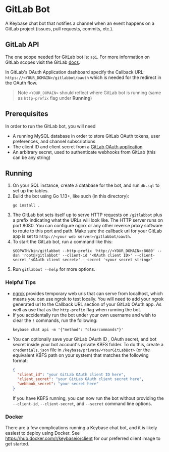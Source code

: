 # GitLab Bot

A Keybase chat bot that notifies a channel when an event happens on a GitLab project (issues, pull requests, commits, etc.).

## GitLab API

The one scope needed for GitLab bot is: `api`. For more information on GitLab scopes visit the GitLab
[docs](https://docs.gitlab.com/ee/user/profile/personal_access_tokens.html#limiting-scopes-of-a-personal-access-token).

In GitLab's OAuth Application dashboard specify the Callback URL: `https://<YOUR_DOMAIN>/gitlabbot/oauth`
which is needed for the redirect in the OAuth flow.

> Note `<YOUR_DOMAIN>` should reflect where GitLab bot is running (same as `http-prefix` flag under **Running**)

## Prerequisites

In order to run the GitLab bot, you will need

- A running MySQL database in order to store GitLab OAuth tokens, user preferences, and channel subscriptions
- The client ID and client secret from a [GitLab OAuth application](https://docs.gitlab.com/ee/integration/oauth_provider.html)
- An arbitrary secret, used to authenticate webhooks from GitLab (this can be any string)

## Running

1. On your SQL instance, create a database for the bot, and run `db.sql` to set up the tables.
2. Build the bot using Go 1.13+, like such (in this directory):
   ```
   go install .
   ```
3. The GitLab bot sets itself up to serve HTTP requests on `/gitlabbot` plus a prefix indicating what the URLs will look like. The HTTP server runs on port 8080. You can configure nginx or any other reverse proxy software to route to this port and path. Make sure the callback url for your GitLab app is set to `http://<your web server>/gitlabbot/oauth`.
4. To start the GitLab bot, run a command like this:
   ```
   $GOPATH/bin/gitlabbot --http-prefix 'http://<YOUR_DOMAIN>:8080' --dsn 'root@/gitlabbot' --client-id '<OAuth client ID>' --client-secret '<OAuth client secret>' --secret '<your secret string>'
   ```
5. Run `gitlabbot --help` for more options.

### Helpful Tips

- [ngrok](https://ngrok.com) provides temporary web urls that can serve from localhost, which means you can use ngrok to test locally. You will need to add your ngrok generated url to the Callback URL section of your GitLab OAuth app. As well as use that as the `http-prefix` flag when running the bot.
- If you accidentally run the bot under your own username and wish to clear the `!` commands, run the following:
  ```
  keybase chat api -m '{"method": "clearcommands"}'
  ```
- You can optionally save your GitLab OAuth ID , OAuth secret, and bot secret inside your bot account's private KBFS folder. To do this, create a `credentials.json` file in `/keybase/private/<YourGitLabBot>` (or the equivalent KBFS path on your system) that matches the following format:
  ```json
  {
    "client_id": "your GitLab OAuth client ID here",
    "client_secret": "your GitLab OAuth client secret here",
    "webhook_secret": "your secret here"
  }
  ```
  If you have KBFS running, you can now run the bot without providing the `--client-id`, `--client-secret`, and `--secret` command line options.

### Docker

There are a few complications running a Keybase chat bot, and it is likely easiest to deploy using Docker. See https://hub.docker.com/r/keybaseio/client for our preferred client image to get started.
